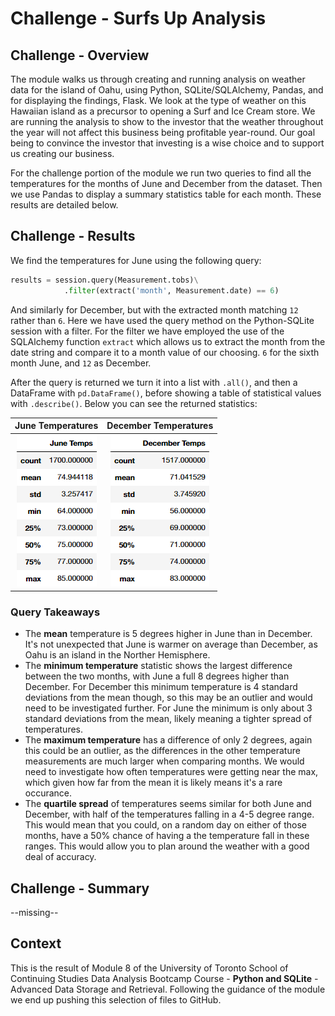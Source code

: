 # Challenge - Surfs Up Analysis

## Challenge - Overview

The module walks us through creating and running analysis on weather data for the island of Oahu, using Python, SQLite/SQLAlchemy, Pandas, and for displaying the findings, Flask. We look at the type of weather on this Hawaiian island as a precursor to opening a Surf and Ice Cream store. We are running the analysis to show to the investor that the weather throughout the year will not affect this business being profitable year-round. Our goal being to convince the investor that investing is a wise choice and to support us creating our business.

For the challenge portion of the module we run two queries to find all the temperatures for the months of June and December from the dataset. Then we use Pandas to display a summary statistics table for each month. These results are detailed below.

## Challenge - Results

We find the temperatures for June using the following query:

```py
results = session.query(Measurement.tobs)\
            .filter(extract('month', Measurement.date) == 6)
```

And similarly for December, but with the extracted month matching `12` rather than `6`. Here we have used the query method on the Python-SQLite session with a filter. For the filter we have employed the use of the SQLAlchemy function `extract` which allows us to extract the month from the date string and compare it to a month value of our choosing. `6` for the sixth month June, and `12` as December.

After the query is returned we turn it into a list with `.all()`, and then a DataFrame with `pd.DataFrame()`, before showing a table of statistical values with `.describe()`. Below you can see the returned statistics:

| June Temperatures | December Temperatures |
:------------------:|:----------------------:
![June Temperature Statistics](Images/june_temps_stat_summary.png) | ![December Temperature Statistics](Images/dec_temps_stat_summary.png)

### Query Takeaways

- The **mean** temperature is 5 degrees higher in June than in December. It's not unexpected that June is warmer on average than December, as Oahu is an island in the Norther Hemisphere.
- The **minimum temperature** statistic shows the largest difference between the two months, with June a full 8 degrees higher than December. For December this minimum temperature is 4 standard deviations from the mean though, so this may be an outlier and would need to be investigated further. For June the minimum is only about 3 standard deviations from the mean, likely meaning a tighter spread of temperatures.
- The **maximum temperature** has a difference of only 2 degrees, again this could be an outlier, as the differences in the other temperature measurements are much larger when comparing months. We would need to investigate how often temperatures were getting near the max, which given how far from the mean it is likely means it's a rare occurance.
- The **quartile spread** of temperatures seems similar for both June and December, with half of the temperatures falling in a 4-5 degree range. This would mean that you could, on a random day on either of those months, have a 50% chance of having a the temperature fall in these ranges. This would allow you to plan around the weather with a good deal of accuracy.

## Challenge - Summary

--missing--

## Context

This is the result of Module 8 of the University of Toronto School of Continuing Studies Data Analysis Bootcamp Course - **Python and SQLite** - Advanced Data Storage and Retrieval. Following the guidance of the module we end up pushing this selection of files to GitHub.
